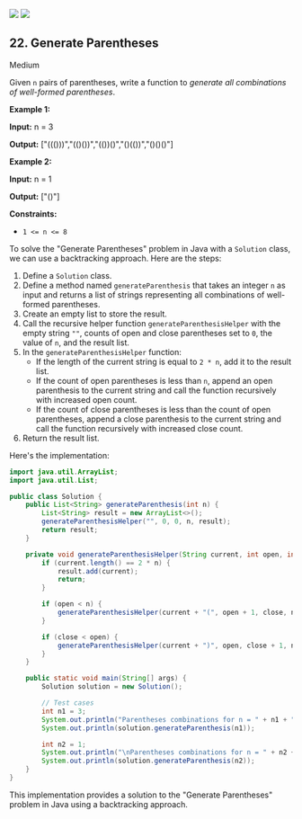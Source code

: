 [![](https://img.shields.io/github/stars/LeetCode-in-Cpp/LeetCode-in-Cpp?label=Stars&style=flat-square)](https://github.com/LeetCode-in-Cpp/LeetCode-in-Cpp)
[![](https://img.shields.io/github/forks/LeetCode-in-Cpp/LeetCode-in-Cpp?label=Fork%20me%20on%20GitHub%20&style=flat-square)](https://github.com/LeetCode-in-Cpp/LeetCode-in-Cpp/fork)

## 22\. Generate Parentheses

Medium

Given `n` pairs of parentheses, write a function to _generate all combinations of well-formed parentheses_.

**Example 1:**

**Input:** n = 3

**Output:** ["((()))","(()())","(())()","()(())","()()()"] 

**Example 2:**

**Input:** n = 1

**Output:** ["()"] 

**Constraints:**

*   `1 <= n <= 8`

To solve the "Generate Parentheses" problem in Java with a `Solution` class, we can use a backtracking approach. Here are the steps:

1. Define a `Solution` class.
2. Define a method named `generateParenthesis` that takes an integer `n` as input and returns a list of strings representing all combinations of well-formed parentheses.
3. Create an empty list to store the result.
4. Call the recursive helper function `generateParenthesisHelper` with the empty string `""`, counts of open and close parentheses set to `0`, the value of `n`, and the result list.
5. In the `generateParenthesisHelper` function:
   - If the length of the current string is equal to `2 * n`, add it to the result list.
   - If the count of open parentheses is less than `n`, append an open parenthesis to the current string and call the function recursively with increased open count.
   - If the count of close parentheses is less than the count of open parentheses, append a close parenthesis to the current string and call the function recursively with increased close count.
6. Return the result list.

Here's the implementation:

```java
import java.util.ArrayList;
import java.util.List;

public class Solution {
    public List<String> generateParenthesis(int n) {
        List<String> result = new ArrayList<>();
        generateParenthesisHelper("", 0, 0, n, result);
        return result;
    }

    private void generateParenthesisHelper(String current, int open, int close, int n, List<String> result) {
        if (current.length() == 2 * n) {
            result.add(current);
            return;
        }

        if (open < n) {
            generateParenthesisHelper(current + "(", open + 1, close, n, result);
        }

        if (close < open) {
            generateParenthesisHelper(current + ")", open, close + 1, n, result);
        }
    }

    public static void main(String[] args) {
        Solution solution = new Solution();

        // Test cases
        int n1 = 3;
        System.out.println("Parentheses combinations for n = " + n1 + ":");
        System.out.println(solution.generateParenthesis(n1));

        int n2 = 1;
        System.out.println("\nParentheses combinations for n = " + n2 + ":");
        System.out.println(solution.generateParenthesis(n2));
    }
}
```

This implementation provides a solution to the "Generate Parentheses" problem in Java using a backtracking approach.